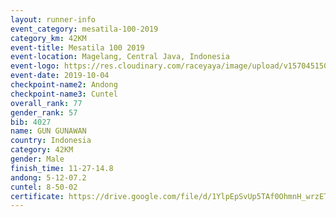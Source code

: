 ```yaml
---
layout: runner-info 
event_category: mesatila-100-2019 
category_km: 42KM 
event-title: Mesatila 100 2019 
event-location: Magelang, Central Java, Indonesia 
event-logo: https://res.cloudinary.com/raceyaya/image/upload/v1570451507/logo/mesastila100_jin7bl.jpg 
event-date: 2019-10-04 
checkpoint-name2: Andong 
checkpoint-name3: Cuntel 
overall_rank: 77
gender_rank: 57
bib: 4027
name: GUN GUNAWAN
country: Indonesia
category: 42KM
gender: Male
finish_time: 11-27-14.8
andong: 5-12-07.2
cuntel: 8-50-02
certificate: https://drive.google.com/file/d/1YlpEpSvUp5TAf0OhmnH_wrzET8P-AS2S/view?usp=sharing
---
```

